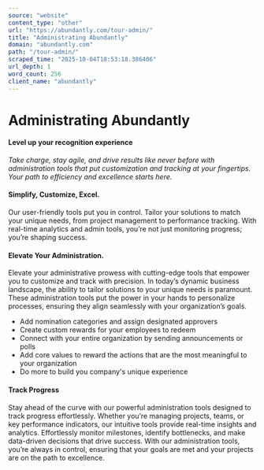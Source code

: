 ```yaml
---
source: "website"
content_type: "other"
url: "https://abundantly.com/tour-admin/"
title: "Administrating Abundantly"
domain: "abundantly.com"
path: "/tour-admin/"
scraped_time: "2025-10-04T18:53:18.386406"
url_depth: 1
word_count: 256
client_name: "abundantly"
---
```


# Administrating Abundantly

#### Level up your recognition experience

_Take charge, stay agile, and drive results like never before with administration tools that put customization and tracking at your fingertips. Your path to efficiency and excellence starts here._

#### Simplify, Customize, Excel.

Our user-friendly tools put you in control. Tailor your solutions to match your unique needs, from project management to performance tracking. With real-time analytics and admin tools, you’re not just monitoring progress; you’re shaping success.

#### Elevate Your Administration.

Elevate your administrative prowess with cutting-edge tools that empower you to customize and track with precision. In today’s dynamic business landscape, the ability to tailor solutions to your unique needs is paramount. These administration tools put the power in your hands to personalize processes, ensuring they align seamlessly with your organization’s goals.

*   Add nomination categories and assign designated approvers
*   Create custom rewards for your employees to redeem
*   Connect with your entire organization by sending announcements or polls
*   Add core values to reward the actions that are the most meaningful to your organization
*   Do more to build you company's unique experience

#### Track Progress

Stay ahead of the curve with our powerful administration tools designed to track progress effortlessly. Whether you’re managing projects, teams, or key performance indicators, our intuitive tools provide real-time insights and analytics. Effortlessly monitor milestones, identify bottlenecks, and make data-driven decisions that drive success. With our administration tools, you’re always in control, ensuring that your goals are met and your projects are on the path to excellence.